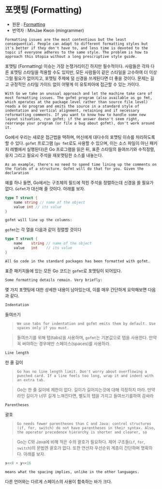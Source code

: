 # 포맷팅 (Formatting)
* 원문 : [Formatting](https://golang.org/doc/effective_go.html#formatting)
* 번역자 : MinJae Kwon (mingrammer)

`Formatting issues are the most contentious but the least consequential. People can adapt to different formatting styles but it's better if they don't have to, and less time is devoted to the topic if everyone adheres to the same style. The problem is how to approach this Utopia without a long prescriptive style guide.`

포맷팅 (Formatting) 이슈는 가장 논쟁거리이긴 하지만 필수적이다. 사람들은 각자 다른 포맷팅 스타일을 적용할 수도 있지만, 모든 사람들이 같은 스타일을 고수하여 더 이상 그럴 필요가 없어지고, 포맷팅 주제에 덜 신경을 쓰게된다면 더 좋을 것이다. 문제는 길고 규정적인 스타일 가이드 없이 어떻게 이 유토피아에 접근할 수 있는 가이다.

`With Go we take an unusual approach and let the machine take care of most formatting issues. The gofmt program (also available as go fmt, which operates at the package level rather than source file level) reads a Go program and emits the source in a standard style of indentation and vertical alignment, retaining and if necessary reformatting comments. If you want to know how to handle some new layout situation, run gofmt; if the answer doesn't seem right, rearrange your program (or file a bug about gofmt), don't work around it.`

Go에서 우리는 새로운 접근법을 택하며, 머신에게 대다수의 포맷팅 이슈를 처리하도록 할 수 있다. `gofmt` 프로그램 (`go fmt`로도 사용할 수 있으며, 이는 소스 파일이 아닌 패키지 레벨에서 실행된다)은 Go 프로그램을 읽은 뒤, 표준 스타일의 들여쓰기와 수직정렬, 유지 그리고 필요시 주석을 재포맷팅한 소스를 내놓는다.

`As an example, there's no need to spend time lining up the comments on the fields of a structure. Gofmt will do that for you. Given the declaration`

예를 하나 들면, Go에서는 구조체의 필드에 적힌 주석을 정렬하는데 신경을 쓸 필요가 없다. `Gofmt`가 대신해 줄 것이다. 아래를 보자.

```go
type T struct {
    name string // name of the object
    value int // its value
}
```

`gofmt will line up the columns:`

`gofmt`는 각 열을 다음과 같이 정렬할 것이다

```go
type T struct {
    name    string // name of the object
    value   int    // its value
}
```

`All Go code in the standard packages has been formatted with gofmt.`

표준 패키지들에 있는 모든 Go 코드는 `gofmt`로 포맷팅이 되어있다.

`Some formatting details remain. Very briefly:`

몇 가지 포맷팅에 대한 상세한 내용이 남아있는데, 이를 매우 간단하게 요악해보면 다음과 같다.

`Indentation`

들여쓰기

> `We use tabs for indentation and gofmt emits them by default. Use spaces only if you must.`

> 들여쓰기를 위해 탭(tabs)을 사용하며, `gofmt`는 기본값으로 탭을 사용한다. 만약 꼭 써야하는 경우에만 스페이스(spaces)를 사용하라.

`Line length`

한 줄 길이

> `Go has no line length limit. Don't worry about overflowing a punched card. If a line feels too long, wrap it and indent with an extra tab.`

> Go는 한 줄 길이에 제한이 없다. 길이가 길어지는것에 대해 걱정하지 마라. 만약 라인 길이가 너무 길게 느껴진다면, 별도의 탭을 가지고 들여쓰기를하여 감싸라

`Parentheses`

괄호

> `Go needs fewer parentheses than C and Java: control structures (if, for, switch) do not have parentheses in their syntax. Also, the operator precedence hierarchy is shorter and clearer, so`

> Go는 C와 Java에 비해 적은 수의 괄호가 필요하다. 제어 구조들(`if`, `for`, `switch`)의 문법엔 괄호가 없다. 또한 연산자 우선순위 계층이 간단하며 명확하다. 아래를 보자.

```go
x<<8 + y<<16
```

`means what the spacing implies, unlike in the other languages.`

다른 언어와는 다르게 스페이스의 사용이 함축하는 바가 크다.
